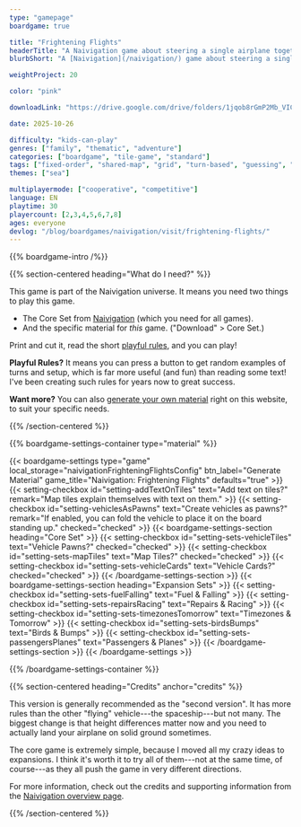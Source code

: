 ```yaml
---
type: "gamepage"
boardgame: true

title: "Frightening Flights"
headerTitle: "A Naivigation game about steering a single airplane together"
blurbShort: "A [Naivigation](/naivigation/) game about steering a single airplane together without crashing into a mountain that's surprisingly tall."

weightProject: 20

color: "pink"

downloadLink: "https://drive.google.com/drive/folders/1jqob8rGmP2Mb_VIC1DzjPz1YS7r7u6T-"

date: 2025-10-26

difficulty: "kids-can-play"
genres: ["family", "thematic", "adventure"]
categories: ["boardgame", "tile-game", "standard"]
tags: ["fixed-order", "shared-map", "grid", "turn-based", "guessing", "bias", "variable-setup", "orientation", "set-collection", "high-score"]
themes: ["sea"]

multiplayermode: ["cooperative", "competitive"]
language: EN
playtime: 30
playercount: [2,3,4,5,6,7,8]
ages: everyone
devlog: "/blog/boardgames/naivigation/visit/frightening-flights/"
---
```


{{% boardgame-intro /%}}

{{% section-centered heading="What do I need?" %}}

This game is part of the Naivigation universe. It means you need two things to play this game.

* The Core Set from [Naivigation](/naivigation/) (which you need for all games).
* And the specific material for _this_ game. ("Download" > Core Set.)

Print and cut it, read the short [playful rules](rules), and you can play!

**Playful Rules?** It means you can press a button to get random examples of turns and setup, which is far more useful (and fun) than reading some text! I've been creating such rules for years now to great success.

**Want more?** You can also [generate your own material](#material) right on this website, to suit your specific needs.

{{% /section-centered %}}

{{% boardgame-settings-container type="material" %}}

{{< boardgame-settings type="game" local_storage="naivigationFrighteningFlightsConfig" btn_label="Generate Material" game_title="Naivigation: Frightening Flights" defaults="true" >}}
  {{< setting-checkbox id="setting-addTextOnTiles" text="Add text on tiles?" remark="Map tiles explain themselves with text on them." >}}
  {{< setting-checkbox id="setting-vehiclesAsPawns" text="Create vehicles as pawns?" remark="If enabled, you can fold the vehicle to place it on the board standing up." checked="checked" >}}
  {{< boardgame-settings-section heading="Core Set" >}}
    {{< setting-checkbox id="setting-sets-vehicleTiles" text="Vehicle Pawns?" checked="checked" >}}
    {{< setting-checkbox id="setting-sets-mapTiles" text="Map Tiles?" checked="checked" >}}
    {{< setting-checkbox id="setting-sets-vehicleCards" text="Vehicle Cards?" checked="checked" >}}
  {{< /boardgame-settings-section >}}
  {{< boardgame-settings-section heading="Expansion Sets" >}}
    {{< setting-checkbox id="setting-sets-fuelFalling" text="Fuel & Falling" >}}
    {{< setting-checkbox id="setting-sets-repairsRacing" text="Repairs & Racing" >}}
    {{< setting-checkbox id="setting-sets-timezonesTomorrow" text="Timezones & Tomorrow" >}}
    {{< setting-checkbox id="setting-sets-birdsBumps" text="Birds & Bumps" >}}
    {{< setting-checkbox id="setting-sets-passengersPlanes" text="Passengers & Planes" >}}
  {{< /boardgame-settings-section >}}
{{< /boardgame-settings >}}

{{% /boardgame-settings-container %}}

{{% section-centered heading="Credits" anchor="credits" %}}

This version is generally recommended as the "second version". It has more rules than the other "flying" vehicle---the spaceship---but not many. The biggest change is that height differences matter now and you need to actually land your airplane on solid ground sometimes.

The core game is extremely simple, because I moved all my crazy ideas to expansions. I think it's worth it to try all of them---not at the same time, of course---as they all push the game in very different directions.

For more information, check out the credits and supporting information from the [Naivigation overview page](/naivigation/).

{{% /section-centered %}}